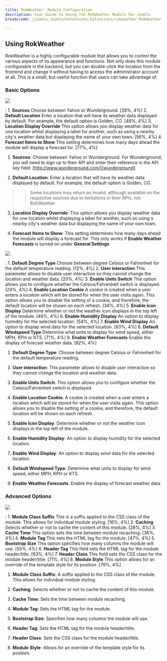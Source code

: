 ```yaml
---
title: RokWeather: Module Configuration
description: Your Guide to Using the RokWeather Module for Joomla
breadcrumb: /joomla:Joomla/extensions:Extensions/rokweather:RokWeather

---
```


Using RokWeather
-----

RokWeather is a highly configurable module that allows you to control the various aspects of its appearance and functions. Not only does this module configurable in the backend, but you can double-click the location from the frontend and change it without having to access the administrator account at all. This is a small, but useful function that users can take advantage of.

### Basic Options

![][options3]

:   1. **Sources** Choose between Yahoo or Wunderground. [28%, 4%]
    2. **Default Location** Enter a location that will have its weather data displayed by default. For example, the default option is Golden, CO. [48%, 4%]
    3. **Location Display Override** This option allows you display weather data for one location whilst displaying a label for another, such as using a nearby city's weather data but displaying the name of your own town. [56%, 4%]
    4. **Forecast Items to Show** This setting determines how many days ahead the module will display a forecast for. [77%, 4%]

1. **Sources**: Choose between Yahoo or Wunderground. For Wunderground, you will need to sign up to their API and enter their reference in the API key field: [http://www.wunderground.com/][wunderground]

2. **Default Location**: Enter a location that will have its weather data displayed by default. For example, the default option is Golden, CO.

>> Some locations may return as invalid, although available on the respective sources due to limitations in their APIs, not RokWeather.

3. **Location Display Override**: This option allows you display weather data for one location whilst displaying a label for another, such as using a nearby city's weather data but displaying the name of your own town.

4. **Forecast Items to Show**: This setting determines how many days ahead the module will display a forecast for. This only works if **Enable Weather Forecasts** is turned on under **General Settings**.

![][options2]

:   1. **Default Degree Type** Choose between degree Celsius or Fahrenheit for the default temperature reading. [12%, 4%]
    2. **User interaction** This parameter allows to disable user interaction so they cannot change the location and weather data. [20%, 4%]
    3. **Enable Units Switch** This option allows you to configure whether the Celsius/Fahrenheit switch is displayed. [29%, 4%]
    4. **Enable Location Cookie** A cookie is created when a user enters a location which will be stored for when the user visits again. This option allows you to disable the setting of a cookie, and therefore, the default location will be shown on each refresh. [38%, 4%]
    5. **Enable Icon Display** Determine whether or not the weather icon displays in the top left of the module. [46%, 4%]
    6. **Enable Humidity Display** An option to display humidity for the selected location. [54%, 4%]
    7. **Enable Wind Display** An option to display wind data for the selected location. [63%, 4%]
    8. **Default Windspeed Type** Determine what units to display for wind speed, either MPH, KPH or KTS. [71%, 4%]
    9. **Enable Weather Forecasts** Enable the display of forecast weather data. [82%, 4%]

1. **Default Degree Type**: Choose between degree Celsius or Fahrenheit for the default temperature reading.

2. **User interaction**: This parameter allows to disable user interaction so they cannot change the location and weather data.

3. **Enable Units Switch**: This option allows you to configure whether the Celsius/Fahrenheit switch is displayed.

4. **Enable Location Cookie**: A cookie is created when a user enters a location which will be stored for when the user visits again. This option allows you to disable the setting of a cookie, and therefore, the default location will be shown on each refresh.

5. **Enable Icon Display**: Determine whether or not the weather icon displays in the top left of the module.

6. **Enable Humidity Display**: An option to display humidity for the selected location.

7. **Enable Wind Display**: An option to display wind data for the selected location.

8. **Default Windspeed Type**: Determine what units to display for wind speed, either MPH, KPH or KTS.

9. **Enable Weather Forecasts**: Enable the display of forecast weather data.

### Advanced Options

![][options1]

:   1. **Module Class Suffix** This is a suffix applied to the CSS class of the module. This allows for individual module styling. [16%, 4%]
    2. **Caching** Selects whether or not to cache the content of this module. [28%, 4%]
    3. **Cache Time** This option sets the time between module recaching. [36%, 4%]
    4. **Module Tag** This sets the HTML tag for the module. [47%, 4%]
    5. **Bootstrap Size** This option specifies how many columns the module will use. [55%, 4%]
    6. **Header Tag** This field sets the HTML tag for the module header/title. [63%, 4%]
    7. **Header Class** This field sets the CSS class for the module header/title. [71%, 4%]
    8. **Module Style** This option allows for an override of the template style for its position. [79%, 4%]

1. **Module Class Suffix**: A suffix applied to the CSS class of the module. This allows for individual module styling.

2. **Caching**: Selects whether or not to cache the content of this module.

3. **Cache Time**: Sets the time between module recaching.

4. **Module Tag**: Sets the HTML tag for the module.

5. **Bootstrap Size**: Specifies how many columns the module will use.

6. **Header Tag**: Sets the HTML tag for the module header/title.

7. **Header Class**: Sets the CSS class for the module header/title.

8. **Module Style**: Allows for an override of the template style for its position.


[wunderground]: http://www.wunderground.com/
[options1]: assets/rokweather_options_1.png
[options2]: assets/rokweather_options_2.png
[options3]: assets/rokweather_options_3.png
